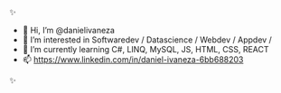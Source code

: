 
✨

- 👋 Hi, I’m @danielivaneza
- 👀 I’m interested in Softwaredev / Datascience / Webdev / Appdev / 
- 🌱 I’m currently learning C#, LINQ, MySQL, JS, HTML, CSS, REACT
- 📫 https://www.linkedin.com/in/daniel-ivaneza-6bb688203

✨

